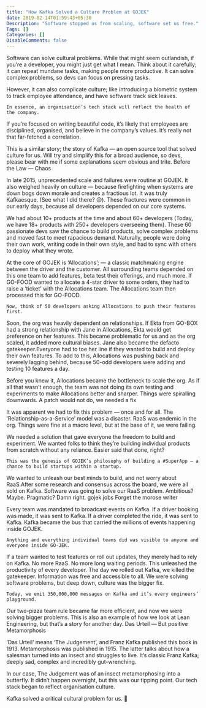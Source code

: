 ```yaml
---
title: "How Kafka Solved a Culture Problem at GOJEK"
date: 2019-02-14T01:59:43+05:30
Description: "Software stopped us from scaling, software set us free."
Tags: []
Categories: []
DisableComments: false
---
```

Software can solve cultural problems. While that might seem outlandish, if you’re a developer, you might just get what I mean. Think about it carefully; it can repeat mundane tasks, making people more productive. It can solve complex problems, so devs can focus on pressing tasks.

However, it can also complicate culture; like introducing a biometric system to track employee attendance, and have software track sick leaves.

    In essence, an organisation’s tech stack will reflect the health of the company.

If you’re focused on writing beautiful code, it’s likely that employees are disciplined, organised, and believe in the company’s values. It’s really not that far-fetched a correlation.

This is a similar story; the story of Kafka — an open source tool that solved culture for us. Will try and simplify this for a broad audience, so devs, please bear with me if some explanations seem obvious and trite.
Before the Law — Chaos

In late 2015, unprecedented scale and failures were routine at GOJEK. It also weighed heavily on culture — because firefighting when systems are down bogs down morale and creates a fractious lot. It was truly Kafkaesque. (See what I did there? 😉). These fractures were common in our early days, because all developers depended on our core systems.

We had about 10+ products at the time and about 60+ developers (Today, we have 18+ products with 250+ developers overseeing them). These 60 passionate devs saw the chance to build products, solve complex problems and moved fast to meet rapacious demand. Naturally, people were doing their own work, writing code in their own style, and had to sync with others to deploy what they wrote.

At the core of GOJEK is ‘Allocations’; — a classic matchmaking engine between the driver and the customer. All surrounding teams depended on this one team to add features, beta test their offerings, and much more. If GO-FOOD wanted to allocate a 4-star driver to some orders, they had to raise a ‘ticket’ with the Allocations team. The Allocations team then processed this for GO-FOOD.

    Now, think of 50 developers asking Allocations to push their features first.

Soon, the org was heavily dependent on relationships. If Ekta from GO-BOX had a strong relationship with Jane in Allocations, Ekta would get preference on her features. This became problematic for us and as the org scaled, it added more cultural biases. Jane also became the defacto gatekeeper.Everyone had to toe her line if they wanted to build and deploy their own features. To add to this, Allocations was pushing back and severely lagging behind, because 50-odd developers were adding and testing 10 features a day.

Before you knew it, Allocations became the bottleneck to scale the org. As if all that wasn’t enough, the team was not doing its own testing and experiments to make Allocations better and sharper. Things were spiralling downwards.
A patch would not do, we needed a fix

It was apparent we had to fix this problem — once and for all. The ‘Relationship-as-a-Service’ model was a disaster. RaaS was endemic in the org. Things were fine at a macro level, but at the base of it, we were failing.

We needed a solution that gave everyone the freedom to build and experiment. We wanted folks to think they’re building individual products from scratch without any reliance. Easier said that done, right?

    This was the genesis of GOJEK’s philosophy of building a #SuperApp — a chance to build startups within a startup.

We wanted to unleash our best minds to build, and not worry about RaaS.After some research and consensus across the board, we were all sold on Kafka. Software was going to solve our RaaS problem. Ambitious? Maybe. Pragmatic? Damn right.
gojek.jobs
Forget the morose writer

Every team was mandated to broadcast events on Kafka. If a driver booking was made, it was sent to Kafka. If a driver completed the ride, it was sent to Kafka. Kafka became the bus that carried the millions of events happening inside GOJEK.

    Anything and everything individual teams did was visible to anyone and everyone inside GO-JEK.

If a team wanted to test features or roll out updates, they merely had to rely on Kafka. No more RaaS. No more long waiting periods. This unleashed the productivity of every developer. The day we rolled out Kafka, we killed the gatekeeper. Information was free and accessible to all. We were solving software problems, but deep down, culture was the bigger fix.

    Today, we emit 350,000,000 messages on Kafka and it’s every engineers’ playground.

Our two-pizza team rule became far more efficient, and now we were solving bigger problems. This is also an example of how we look at Lean Engineering, but that’s a story for another day.
Das Urteil — But positive Metamorphosis

‘Das Urteil’ means ‘The Judgement’, and Franz Kafka published this book in 1913. Metamorphosis was published in 1915. The latter talks about how a salesman turned into an insect and struggles to live. It’s classic Franz Kafka; deeply sad, complex and incredibly gut-wrenching.

In our case, The Judgement was of an insect metamorphosing into a butterfly. It didn’t happen overnight, but this was our tipping point. Our tech stack began to reflect organisation culture.

Kafka solved a critical cultural problem for us. 💪


